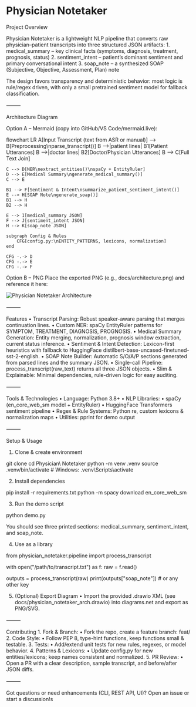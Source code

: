 # Physician Notetaker

Project Overview

Physician Notetaker is a lightweight NLP pipeline that converts raw physician–patient transcripts into three structured JSON artifacts:
	1.	medical_summary – key clinical facts (symptoms, diagnosis, treatment, prognosis, status)
	2.	sentiment_intent – patient’s dominant sentiment and primary conversational intent
	3.	soap_note – a synthesized SOAP (Subjective, Objective, Assessment, Plan) note

The design favors transparency and deterministic behavior: most logic is rule/regex driven, with only a small pretrained sentiment model for fallback classification.

⸻

Architecture Diagram

Option A – Mermaid (copy into GitHub/VS Code/mermaid.live):

flowchart LR
    A[Input Transcript (text from ASR or manual)] --> B[Preprocessing\nparse_transcript()]
    B -->|patient lines| B1[Patient Utterances]
    B -->|doctor lines| B2[Doctor/Physician Utterances]
    B --> C[Full Text Join]

    C --> D[NER\nextract_entities()\nspaCy + EntityRuler]
    D --> E[Medical Summary\ngenerate_medical_summary()]
    C --> E

    B1 --> F[Sentiment & Intent\nsummarize_patient_sentiment_intent()]
    E --> H[SOAP Note\ngenerate_soap()]
    B1 --> H
    B2 --> H

    E --> I[medical_summary JSON]
    F --> J[sentiment_intent JSON]
    H --> K[soap_note JSON]

    subgraph Config & Rules
        CFG[config.py:\nENTITY_PATTERNS, lexicons, normalization]
    end

    CFG -.-> D
    CFG -.-> E
    CFG -.-> F

Option B – PNG
Place the exported PNG (e.g., docs/architecture.png) and reference it here:

![Physician Notetaker Architecture](docs/architecture.png)


⸻

Features
	•	Transcript Parsing: Robust speaker-aware parsing that merges continuation lines.
	•	Custom NER: spaCy EntityRuler patterns for SYMPTOM, TREATMENT, DIAGNOSIS, PROGNOSIS.
	•	Medical Summary Generation: Entity merging, normalization, prognosis window extraction, current status inference.
	•	Sentiment & Intent Detection: Lexicon-first heuristics with fallback to HuggingFace distilbert-base-uncased-finetuned-sst-2-english.
	•	SOAP Note Builder: Automatic S/O/A/P sections generated from parsed lines and the summary JSON.
	•	Single-call Pipeline: process_transcript(raw_text) returns all three JSON objects.
	•	Slim & Explainable: Minimal dependencies, rule-driven logic for easy auditing.

⸻

Tools & Technologies
	•	Language: Python 3.8+
	•	NLP Libraries:
	•	spaCy (en_core_web_sm model + EntityRuler)
	•	HuggingFace Transformers sentiment pipeline
	•	Regex & Rule Systems: Python re, custom lexicons & normalization maps
	•	Utilities: pprint for demo output

⸻

Setup & Usage

1. Clone & create environment

git clone <repo-url>
cd Physician\ Notetaker
python -m venv .venv
source .venv/bin/activate   # Windows: .venv\Scripts\activate

2. Install dependencies

pip install -r requirements.txt
python -m spacy download en_core_web_sm

3. Run the demo script

python demo.py

You should see three printed sections: medical_summary, sentiment_intent, and soap_note.

4. Use as a library

from physician_notetaker.pipeline import process_transcript

with open("/path/to/transcript.txt") as f:
    raw = f.read()

outputs = process_transcript(raw)
print(outputs["soap_note"])  # or any other key

5. (Optional) Export Diagram
	•	Import the provided .drawio XML (see docs/physician_notetaker_arch.drawio) into diagrams.net and export as PNG/SVG.

⸻

Contributing
	1.	Fork & Branch:
	•	Fork the repo, create a feature branch: feat/<short-description>
	2.	Code Style:
	•	Follow PEP 8, type-hint functions, keep functions small & testable.
	3.	Tests:
	•	Add/extend unit tests for new rules, regexes, or model behavior.
	4.	Patterns & Lexicons:
	•	Update config.py for new entities/lexicons; keep names consistent and normalized.
	5.	PR Review:
	•	Open a PR with a clear description, sample transcript, and before/after JSON diffs.

⸻

Got questions or need enhancements (CLI, REST API, UI)? Open an issue or start a discussion!s
